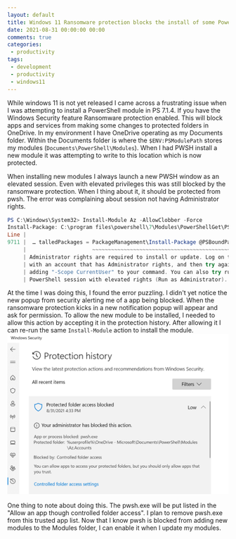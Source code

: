 ```yaml
---
layout: default
title: Windows 11 Ransomware protection blocks the install of some PowerShell modules from being installed
date: 2021-08-31 00:00:00 00:00
comments: true
categories:
 - productivity
tags: 
 - development
 - productivity
 - windows11
---
```



While windows 11 is not yet released I came across a frustrating issue when I was attempting to install a PowerShell module in PS 7.1.4. If you have the Windows Security feature Ransomware protection enabled. This will block apps and services from making some changes to protected folders in OneDrive. In my environment I have OneDrive operating as my Documents folder. Within the Documents folder is where the `$ENV:PSModulePath` stores my modules (`Documents\PowerShell\Modules`). When I had PWSH install a new module it was attempting to write to this location which is now protected.

When installing new modules I always launch a new PWSH window as an elevated session. Even with elevated privileges this was still blocked by the ransomware protection.  When I thing about it, it should be protected from pwsh. The error was complaining about session not having Administrator rights.

```powershell
PS C:\Windows\System32> Install-Module Az -AllowClobber -Force
Install-Package: C:\program files\powershell\7\Modules\PowerShellGet\PSModule.psm1:9711
Line |
9711 |  … talledPackages = PackageManagement\Install-Package @PSBoundParameters
     |                     ~~~~~~~~~~~~~~~~~~~~~~~~~~~~~~~~~~~~~~~~~~~~~~~~~~~~
     | Administrator rights are required to install or update. Log on to the computer
     | with an account that has Administrator rights, and then try again, or install by
     | adding "-Scope CurrentUser" to your command. You can also try running the Windows
     | PowerShell session with elevated rights (Run as Administrator).
```

At the time I was doing this, I found the error puzzling.  I didn't yet notice the new popup from security alerting me of a app being blocked.  When the ransomware protection kicks in a new notification popup will appear and ask for permission. To allow the new module to be installed, I needed to allow this action by accepting it in the protection history. After allowing it I can re-run the same `Install-Module` action to install the module. 
![pwsh in protect history](/assets/img/Windows-11-Ransomeware-Protection-Blocks-Install-of-PowerShell-Modules/pwsh-protection-history.png)

One thing to note about doing this. The pwsh.exe will be put listed in the "Allow an app though controlled folder access". I plan to remove pwsh.exe from this trusted app list.  Now that I know pwsh is blocked from adding new modules to the Modules folder, I can enable it when I update my modules.


